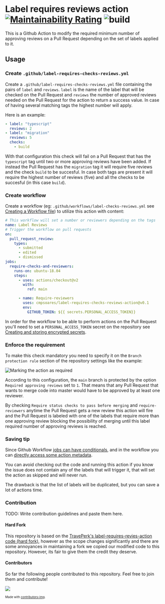 # Label requires reviews action [![Maintainability Rating](https://sonarcloud.io/api/project_badges/measure?project=cmpsoares_label-requires-checks-reviews-action&metric=sqale_rating)](https://sonarcloud.io/dashboard?id=travelperk_label-requires-reviews-action) ![build](https://github.com/cmpsoares/label-requires-checks-reviews-action/workflows/build/badge.svg)
This is a Github Action to modify the required minimum number of approving reviews on a Pull Request depending on the set of labels applied to it.

## Usage

### Create `.github/label-requires-checks-reviews.yml`

Create a `.github/label-requires-checks-reviews.yml` file containing the pairs of `label` and `reviews`. `label` is the name of the label that will be checked on the Pull Request and `reviews` the number of approved reviews needed on the Pull Request for the action to return a success value. In case of having several matching tags the highest number will apply.

Here is an example:

```yml
- label: "typescript"
  reviews: 2
- label: "migration"
  reviews: 5
  checks:
    - build
```

With that configuration this check will fail on a Pull Request that has the `typescript` tag until two or more approving reviews have been added. If instead the Pull Request has the `migration` tag it will require five reviews and the check `build` to be succesful. In case both tags are present it will require the highest number of reviews (five) and all the checks to be succesful (in this case `build`).

### Create workflow
Create a workflow (eg: `.github/workflows/label-checks-reviews.yml` see [Creating a Workflow file](https://help.github.com/en/articles/configuring-a-workflow#creating-a-workflow-file)) to utilize this action with content:

```yml
# This workflow will set a number or reviewers depending on the tags
name: Label Reviews
# Trigger the workflow on pull requests
on:
  pull_request_review:
    types:
      - submitted
      - edited
      - dismissed
jobs:
  require-checks-and-reviewers:
    runs-on: ubuntu-18.04
    steps:
      - uses: actions/checkout@v2
        with:
          ref: main

      - name: Require-reviewers
        uses: cmpsoares/label-requires-checks-reviews-action@v0.1
        env:
          GITHUB_TOKEN: ${{ secrets.PERSONAL_ACCESS_TOKEN}}
```

In order for the workflow to be able to perform actions on the Pull Request you'll need to set a `PERSONAL_ACCESS_TOKEN` secret on the repository see [Creating and storing encrypted secrets](https://docs.github.com/en/actions/configuring-and-managing-workflows/creating-and-storing-encrypted-secrets).

### Enforce the requirement
To make this check mandatory you need to specify it on the `Branch protection rule` section of the repository settings like the example:

![Marking the action as required](https://user-images.githubusercontent.com/1571416/86369067-3d62ae80-bc7e-11ea-9b40-7c518e6c8a80.png)

According to this configuration, the `main` branch is protected by the option `Required approving reviews` set to `1`. That means that any Pull Request that wants to merge code into master would have to be approved by at least one reviewer.

By checking `Require status checks to pass before merging` and `require-reviewers` anytime the Pull Request gets a new review this action will fire and the Pull Request is labeled with one of the labels that require more than one approving review blocking the possibility of merging until this label required number of approving reviews is reached.

### Saving tip
Since Github Workflow [jobs can have conditionals](https://github.blog/changelog/2019-10-01-github-actions-new-workflow-syntax-features/), and in the workflow you can [directly access some action metadata](https://docs.github.com/en/actions/reference/context-and-expression-syntax-for-github-actions#contexts).

You can avoid checking out the code and running this action if you know the issue does not contain any of the labels that will trigger it, that will set the action as skipped and will never run.

The drawback is that the list of labels will be duplicated, but you can save a lot of actions time.

### Contribution
TODO: Write contribution guidelines and paste them here.

#### Hard Fork
This repository is based on the [TravePerk's label-requires-revies-action code (hard fork)](https://github.com/travelperk/label-requires-reviews-action), however as the scope changes significantly and there are some annoyances in maintaining a fork we copied our modified code to this repository. However, its fair to give them the credit they deserve.

#### Contributors
So far the following people contributed to this repository. Feel free to join them and contribute!

<a href="https://github.com/cmpsoares/label-based-pr-policy-action/graphs/contributors">
  <img src="https://contrib.rocks/image?repo=cmpsoares/label-based-pr-policy-action" />
</a>

<sub><sup>Made with [contributors-img](https://contrib.rocks).</sup></sub>
